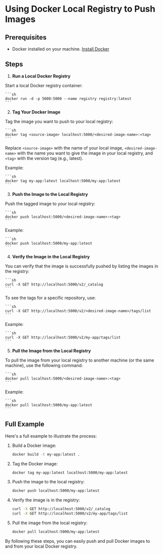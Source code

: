 # Using Docker Local Registry to Push Images

## Prerequisites

- Docker installed on your machine. [Install Docker](https://docs.docker.com/get-docker/)

## Steps

1. **Run a Local Docker Registry**

Start a local Docker registry container:

    ```sh
    docker run -d -p 5000:5000 --name registry registry:latest
    ```

2. **Tag Your Docker Image**

Tag the image you want to push to your local registry:

    ```sh
    docker tag <source-image> localhost:5000/<desired-image-name>:<tag>
    ```

Replace `<source-image>` with the name of your local image, `<desired-image-name>` with the name you want to give the image in your local registry, and `<tag>` with the version tag (e.g., latest).

Example:

    ```sh
    docker tag my-app:latest localhost:5000/my-app:latest
    ```

3. **Push the Image to the Local Registry**

Push the tagged image to your local registry:

    ```sh
    docker push localhost:5000/<desired-image-name>:<tag>
    ```

Example:

    ```sh
    docker push localhost:5000/my-app:latest
    ```

4. **Verify the Image in the Local Registry**

You can verify that the image is successfully pushed by listing the images in the registry:

    ```sh
    curl -X GET http://localhost:5000/v2/_catalog
    ```

To see the tags for a specific repository, use:

    ```sh
    curl -X GET http://localhost:5000/v2/<desired-image-name>/tags/list
    ```

Example:

    ```sh
    curl -X GET http://localhost:5000/v2/my-app/tags/list
    ```

5. **Pull the Image from the Local Registry**

To pull the image from your local registry to another machine (or the same machine), use the following command:

    ```sh
    docker pull localhost:5000/<desired-image-name>:<tag>
    ```

Example:

    ```sh
    docker pull localhost:5000/my-app:latest
    ```

## Full Example

Here's a full example to illustrate the process:

1. Build a Docker image:

    ```sh
    docker build -t my-app:latest .
    ```

2. Tag the Docker image:

    ```sh
    docker tag my-app:latest localhost:5000/my-app:latest
    ```

3. Push the image to the local registry:

    ```sh
    docker push localhost:5000/my-app:latest
    ```

4. Verify the image is in the registry:

    ```sh
    curl -X GET http://localhost:5000/v2/_catalog
    curl -X GET http://localhost:5000/v2/my-app/tags/list
    ```

5. Pull the image from the local registry:

    ```sh
    docker pull localhost:5000/my-app:latest
    ```

By following these steps, you can easily push and pull Docker images to and from your local Docker registry.

